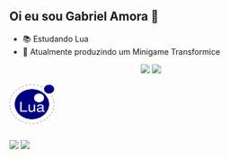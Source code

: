 ## Oi eu sou Gabriel Amora 👋

- 📚 Estudando Lua 
- 💼 Atualmente produzindo um Minigame Transformice 
<div align="center">
  <img height="180em" src="https://github-readme-stats.vercel.app/api?username=gabrz2&show_icons=true&theme=midnight-purple&include_all_commits=true&count_private=true"/>
  <img height="180em" src="https://github-readme-stats.vercel.app/api/top-langs/?username=gabrz2&layout=compact&langs_count=7&theme=midnight-purple"/>
</div>
<div style="display: inline_block"><br>
  <img align="center" alt="Rafa-Js" height="70" width="80" src="https://raw.githubusercontent.com/devicons/devicon/2ae2a900d2f041da66e950e4d48052658d850630/icons/lua/lua-original-wordmark.svg">
</div>

  ##

<div> 
  <a href="https://www.lua.org/portugues.html" target="_blank"><img src="https://img.shields.io/badge/Lua-2C2D72?style=for-the-badge&logo=lua&logoColor=white" target="_blank"></a>
  <a href="https://instagram.com/gabz_amora" target="_blank"><img src="https://img.shields.io/badge/-Instagram-%23E4405F?style=for-the-badge&logo=instagram&logoColor=white" target="_blank"></a>
</div> 
